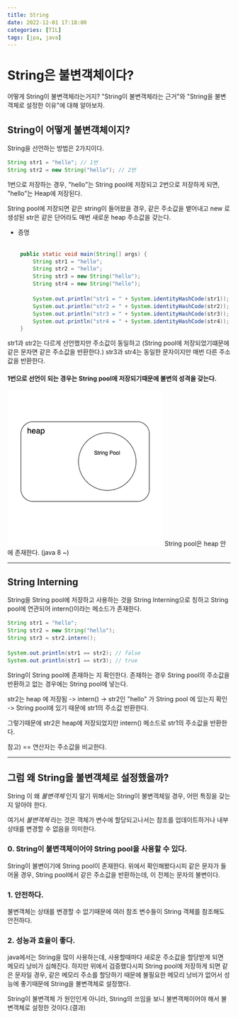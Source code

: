 ```yaml
---
title: String
date: 2022-12-01 17:18:00
categories: [TIL]
tags: [jpa, java]  
---
```


# String은 불변객체이다?
어떻게 String이 불변객체라는거지?
"String이 불변객체라는 근거"와 "String을 불변객체로 설정한 이유"에 대해 알아보자.

## String이 어떻게 불변객체이지?
String을 선언하는 방법은 2가지이다.
```java
String str1 = "hello"; // 1번
String str2 = new String("hello"); // 2번
```

1번으로 저장하는 경우, "hello"는 String pool에 저장되고
2번으로 저장하게 되면, "hello"는 Heap에 저장된다.

String pool에 저장되면 같은 string이 들어왔을 경우, 같은 주소값을 뱉어내고 
new 로 생성된 str은 같은 단어라도 매번 새로운 heap 주소값을 갖는다. 

- 증명
```java

	public static void main(String[] args) {
		String str1 = "hello";
		String str2 = "hello";
		String str3 = new String("hello");
		String str4 = new String("hello");
		
		System.out.println("str1 = " + System.identityHashCode(str1)); // str1 = 1450495309
		System.out.println("str2 = " + System.identityHashCode(str2)); // str2 = 1450495309
		System.out.println("str3 = " + System.identityHashCode(str3)); // str3 = 1670782018
		System.out.println("str4 = " + System.identityHashCode(str4)); // str4 = 1706377736
	}

```

str1과 str2는 다르게 선언했지만 주소값이 동일하고 (String pool에 저장되었기떄문에 같은 문자면 같은 주소값을 반환한다.)
str3과 str4는 동일한 문자이지만 매번 다른 주소값을 반환한다.


#### 1번으로 선언이 되는 경우는 String pool에 저장되기때문에 불변의 성격을 갖는다. 

![img](/assets/img/stringpool.png)
String pool은 heap 안에 존재한다. (java 8 ~)

---

## String Interning
String을 String pool에 저장하고 사용하는 것을 String Interning으로 칭하고
String pool에 연관되어 intern()이라는 메소드가 존재한다.

```java
String str1 = "hello";
String str2 = new String("hello");
String str3 = str2.intern();

System.out.println(str1 == str2); // false
System.out.println(str1 == str3); // true
```

String이 String pool에 존재하는 지 확인한다.
존재하는 경우 String pool의 주소값을 반환하고 없는 경우에는 String pool에 넣는다. 

str2는 heap 에 저장됨 -> intern() -> str2인 "hello" 가 String pool 에 있는지 확인 -> String pool에 있기 때문에 str1의 주소값 반환한다.

그렇기때문에 str2은 heap에 저장되었지만 intern() 메소드로 str1의 주소값을 반환한다.

참고) == 연산자는 주소값을 비교한다.

---


## 그럼 왜 String을 불변객체로 설정했을까?
String 이 왜 *불변객체* 인지 알기 위해서는 String이 불변객체일 경우, 어떤 특징을 갖는지 알아야 한다.

여기서 *불변객체*  라는 것은 객체가 변수에 할당되고나서는 참조를 업데이트하거나 내부상태를 변경할 수 없음을 의미한다.

### 0. String이 불변객체이어야 String pool을 사용할 수 있다.
String이 불변이기에 String pool이 존재한다.
위에서 확인해봤다시피 같은 문자가 들어올 경우, String pool에서 같은 주소값을 반환하는데, 이 전제는 문자의 불변이다.

### 1. 안전하다.
불변객체는 상태를 변경할 수 없기때문에 여러 참조 변수들이 String 객체를 참조해도 안전하다.

### 2. 성능과 효율이 좋다.
java에서는 String을 많이 사용하는데, 사용할때마다 새로운 주소값을 할당받게 되면 메모리 낭비가 심해진다. 
하지만 위에서 검증했다시피 String pool에 저장하게 되면 같은 문자일 경우, 같은 메모리 주소를 할당하기 때문에 불필요한 메모리 낭비가 없어서 성능에 좋기때문에 String을 불변객체로 설정했다.

String이 불변객체 가 원인인게 아니라, String의 쓰임을 보니 불변객체이어야 해서 불변객체로 설정한 것이다.(결과) 
